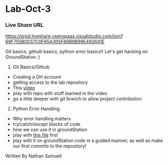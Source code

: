 # Lab-Oct-3

### Live Share URL
https://prod.liveshare.vsengsaas.visualstudio.com/join?69F755B0037C0F65A305F66B9B99E492641E

Git basics, github basics, python error basics!! Let's get hacking on GroundStation :)


1. Git Basics/Github
- Creating a GH account
- getting access to the lab repository
- This [video](https://www.youtube.com/watch?v=mJ-qvsxPHpY&pp=ygUPZ2l0IGZvciBkdW1taWVz)
- play with repo with stuff learned in the video
- go a little deeper with git branch to allow project contribution

2. Python Error Handling
- Why error handling matters
- try/catch/except blocks of code
- how we can use it in groundStation
- play with [this file](https://github.com/nathansamuell/Lab-Oct-3/blob/main/error_handling.py) first
- play with it on groundStation code in a guided manner, as well as make our first commits to the repository!

Written By Nathan Samuell
